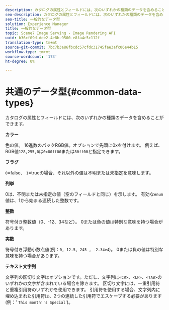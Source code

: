 ```yaml
---
description: カタログの属性とフィールドには、次のいずれかの種類のデータを含めることができます。
seo-description: カタログの属性とフィールドには、次のいずれかの種類のデータを含めることができます。
seo-title: 一般的なデータ型
solution: Experience Manager
title: 一般的なデータ型
topic: Scene7 Image Serving - Image Rendering API
uuid: b36cf09d-dee2-4e8b-9500-e8fa4c5c112f
translation-type: tm+mt
source-git-commit: 7bc7b3a86fbcdc57cfdc31745fae3afc06e44b15
workflow-type: tm+mt
source-wordcount: '173'
ht-degree: 0%

---
```



# 共通のデータ型{#common-data-types}

カタログの属性とフィールドには、次のいずれかの種類のデータを含めることができます。

**カラー**

色の値。 16進数のパックRGB値。オプションで先頭に0xを付けます。 例えば、RGB値`128,255,0`は`0x80ff00`または`80ff00`と指定できます。

**フラグ**

`0`=false、 `1`=trueの場合、それ以外の値は不明または未指定を意味します。

**列挙**

0は、不明または未指定の値（空のフィールドと同じ）を示します。 有効な`enum`値は、1から始まる連続した整数です。

**整数**

符号付き整数値（0、-12、34など）。 0または負の値は特別な意味を持つ場合があります。

**実数**

符号付き浮動小数点値(例：`0, 12.5, 245 , -2.34e4`)。 0または負の値は特別な意味を持つ場合があります。

**テキスト文字列**

文字列の区切り文字はオプションです。ただし、文字列に`<CR>`、`<LF>`、`<TAB>`のいずれかの文字が含まれている場合を除きます。 区切り文字には、一重引用符と重複引用符のいずれかを使用できます。 引用符を使用する場合、文字列内に埋め込まれた引用符は、2つの連続した引用符でエスケープする必要があります(例：&#39; `This month''s Special`&#39;)。
